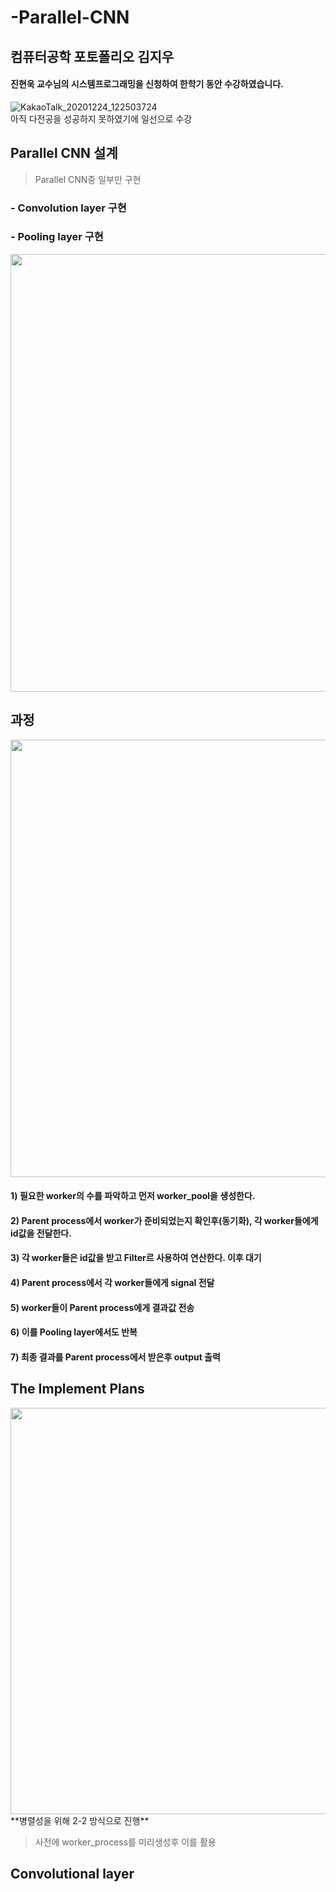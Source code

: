# -Parallel-CNN
## 컴퓨터공학 포토폴리오 김지우
#### 진현욱 교수님의 시스템프로그래밍을 신청하여 한학기 동안 수강하였습니다.
![KakaoTalk_20201224_122503724](https://user-images.githubusercontent.com/60593969/103407755-23f5dd00-4ba3-11eb-9cd0-96cb4f1c90d7.jpg)   
아직 다전공을 성공하지 못하였기에 일선으로 수강

## Parallel CNN 설계
> Parallel CNN중 일부만 구현
### - Convolution layer 구현
### - Pooling layer 구현
<img src = "https://user-images.githubusercontent.com/60593969/103480651-c5399900-4e18-11eb-8659-4f44440d67bc.jpg" width="700px">

## 과정
<img src = "https://user-images.githubusercontent.com/60593969/103772342-b814e800-506c-11eb-83ee-c4cc023a6d23.png" width="700px">

#### 1) 필요한 worker의 수를 파악하고 먼저 worker_pool을 생성한다.    
#### 2) Parent process에서 worker가 준비되었는지 확인후(동기화), 각 worker들에게 id값을 전달한다.   
#### 3) 각 worker들은 id값을 받고 Filter르 사용하여 연산한다. 이후 대기   
#### 4) Parent process에서 각 worker들에게 signal 전달   
#### 5) worker들이 Parent process에게 결과값 전송   
#### 6) 이를 Pooling layer에서도 반복   
#### 7) 최종 결과를 Parent process에서 받은후 output 출력   

## The Implement Plans
<img src = "https://user-images.githubusercontent.com/60593969/103774201-89e4d780-506f-11eb-8dc7-7dca770e106c.jpg" width="650px">
**병렬성을 위해 2-2 방식으로 진행**   

>사전에 worker_process를 미리생성후 이를 활용

## Convolutional layer

